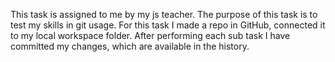 This task is assigned to me by my js teacher. The purpose of this task is to test my skills in git usage.
For this task I made a repo in GitHub, connected it to my local workspace folder. After performing each sub task I have committed my changes, which are available in the history.
  